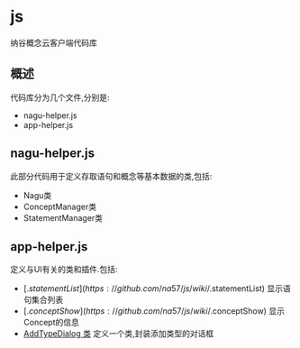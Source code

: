 js
==

纳谷概念云客户端代码库

## 概述
代码库分为几个文件,分别是:
* nagu-helper.js
* app-helper.js

## nagu-helper.js
此部分代码用于定义存取语句和概念等基本数据的类,包括:
* Nagu类
* ConceptManager类
* StatementManager类

## app-helper.js
定义与UI有关的类和插件.包括:
* [$.statementList](https://github.com/na57/js/wiki/$.statementList) 显示语句集合列表
* [$.conceptShow](https://github.com/na57/js/wiki/$.conceptShow) 显示Concept的信息
* [AddTypeDialog 类](https://github.com/na57/js/wiki/AddTypeDialog) 定义一个类,封装添加类型的对话框
